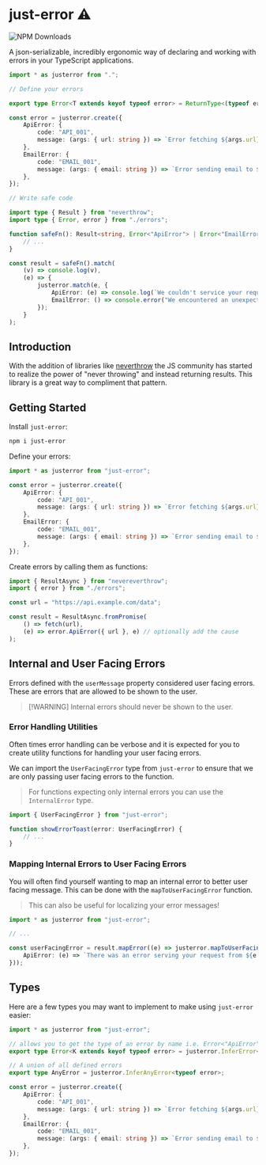 # just-error ⚠️

![NPM Downloads](https://img.shields.io/npm/dm/just-error)

A json-serializable, incredibly ergonomic way of declaring and working with errors in your TypeScript applications.

```ts
import * as justerror from ".";

// Define your errors

export type Error<T extends keyof typeof error> = ReturnType<(typeof error)[T]>;

const error = justerror.create({
	ApiError: {
		code: "API_001",
		message: (args: { url: string }) => `Error fetching ${args.url}`,
	},
	EmailError: {
		code: "EMAIL_001",
		message: (args: { email: string }) => `Error sending email to ${args.email}`,
	},
});

// Write safe code

import type { Result } from "neverthrow";
import type { Error, error } from "./errors";

function safeFn(): Result<string, Error<"ApiError"> | Error<"EmailError">> {
	// ...
}

const result = safeFn().match(
	(v) => console.log(v),
	(e) => {
		justerror.match(e, {
			ApiError: (e) => console.log(`We couldn't service your request to ${e.config.url}`),
			EmailError: () => console.error("We encountered an unexpected error"),
		});
	}
);
```

## Introduction

With the addition of libraries like [neverthrow](https://github.com/supermacro/neverthrow) the JS community has started to realize the power of "never throwing" and instead returning results. This library is a great way to compliment that pattern.

## Getting Started

Install `just-error`:

```sh
npm i just-error
```

Define your errors:

```ts
import * as justerror from "just-error";

const error = justerror.create({
	ApiError: {
		code: "API_001",
		message: (args: { url: string }) => `Error fetching ${args.url}`,
	},
	EmailError: {
		code: "EMAIL_001",
		message: (args: { email: string }) => `Error sending email to ${args.email}`,
	},
});
```

Create errors by calling them as functions:

```ts
import { ResultAsync } from "nevereverthrow";
import { error } from "./errors";

const url = "https://api.example.com/data";

const result = ResultAsync.fromPromise(
	() => fetch(url),
	(e) => error.ApiError({ url }, e) // optionally add the cause
);
```

## Internal and User Facing Errors

Errors defined with the `userMessage` property considered user facing errors. These are errors that are allowed to be shown to the user.

> [!WARNING] Internal errors should never be shown to the user.

### Error Handling Utilities

Often times error handling can be verbose and it is expected for you to create utility functions for handling your user facing errors.

We can import the `UserFacingError` type from `just-error` to ensure that we are only passing user facing errors to the function.

> For functions expecting only internal errors you can use the `InternalError` type.

```ts
import { UserFacingError } from "just-error";

function showErrorToast(error: UserFacingError) {
    // ...
}
```

### Mapping Internal Errors to User Facing Errors

You will often find yourself wanting to map an internal error to better user facing message. This can be done with the `mapToUserFacingError` function.

> This can also be useful for localizing your error messages!

```ts
import * as justerror from "just-error";

// ...

const userFacingError = result.mapError((e) => justerror.mapToUserFacingError(e, {
    ApiError: (e) => `There was an error serving your request from ${e.config.url}`,
}));
```

## Types

Here are a few types you may want to implement to make using `just-error` easier:

```ts
import * as justerror from "just-error";

// allows you to get the type of an error by name i.e. Error<"ApiError">
export type Error<K extends keyof typeof error> = justerror.InferError<typeof error, K>;

// A union of all defined errors
export type AnyError = justerror.InferAnyError<typeof error>;

const error = justerror.create({
    ApiError: {
        code: "API_001",
        message: (args: { url: string }) => `Error fetching ${args.url}`,
    },
    EmailError: {
        code: "EMAIL_001",
        message: (args: { email: string }) => `Error sending email to ${args.email}`,
    },
});
```
